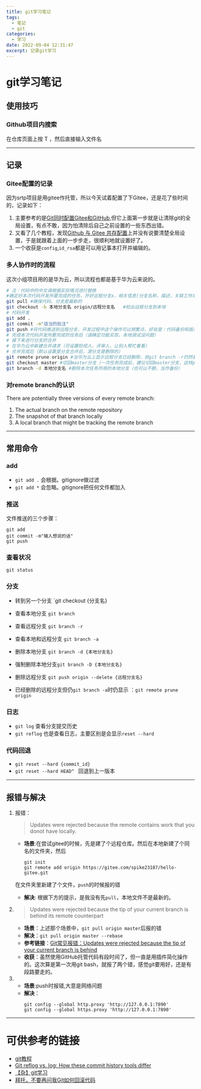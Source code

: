 ```yaml
---
title: git学习笔记
tags:
  - 笔记
  - git
categories:
  - 学习
date: 2022-09-04 12:31:47
excerpt: 记录git学习
---
```

# git学习笔记

## 使用技巧
### Github项目内搜索
在仓库页面上按 T ，然后直接输入文件名

---
## 记录
### Gitee配置的记录
因为srtp项目是用gitee作托管，所以今天试着配置了下Gitee，还是花了些时间的，记录如下：
1. 主要参考的是[Git同时配置Gitee和GitHub](https://cloud.tencent.com/developer/article/1774890),但它上面第一步就是让清除git的全局设置，有点不敢，因为怕清除后自己之前设置的一些东西出错。
2. 又看了几个教程，发现[Github 与 Gitee 共存配置](https://blog.csdn.net/weixin_43894513/article/details/104550377)上并没有说要清楚全局设置，于是就跟着上面的一步步走，很顺利地就设置好了。
3. 一个收获是`config`,`id_rsa`都是可以用记事本打开并编辑的。
   
### 多人协作时的流程
这次小组项目用的是华为云，所以流程也都是基于华为云来说的。
```bash
# 注：代码中的中文请根据实际情况进行替换
#确定好本次代码开发所要完成的任务，开好远程分支x，相关信息(分支名称，描述，关联工作项）要注明好
git pull #确保代码、分支是最新的
git checkout -b 本地分支名 origin/远程分支名   #检出远程分支到本地
# 代码开发
git add .
git commit -m"适当的批注"
git push #将代码推送到远程分支，开发过程中这个操作可以频繁点，好处是：代码备份和版本管理
# 完成本次代码开发所要完成的任务后（请确定功能实现，本地调试没问题）
# 接下来进行分支的合并 
# 在华为云中新建合并请求（可设置检视人，评审人，让别人帮忙看看）
# 合并完成后（默认设置是分支合并后，源分支是删除的）
git remote prune origin #当华为云上显示远程分支已经删除，但git branch -r仍然看到所删除的分支，执行该命令
git checkout master #切回master分支（一次任务完成后，建议切回master分支，这样pull的时候可以避免自己写的代码丢失的问题）
git branch -d 本地分支名 #删除本次任务所用的本地分支（也可以不删，当作备份）
```
### 对remote branch的认识
There are potentially three versions of every remote branch:
1. The actual branch on the remote repository
2. The snapshot of that branch locally
3. A local branch that might be tracking the remote branch

---
## 常用命令
### add
- `git add .` 会根据。gitignore做过滤
- `git add *` 会忽略。gitignore把任何文件都加入

### 推送
文件推送的三个步骤：
```
git add 
git commit -m"输入想说的话"
git push
```

### 查看状况
`git status`

### 分支
- 转到另一个分支 `git checkout {分支名}

- 查看本地分支 `git branch`
- 查看远程分支 `git branch -r`
- 查看本地和远程分支 `git branch -a`

- 删除本地分支 `git branch -d {本地分支名}`
- 强制删除本地分支`git branch -D {本地分支名}`
- 删除远程分支 `git push origin --delete {远程分支名}`
- 已经删除的远程分支但仍`git branch -a`时仍显示 ：`git remote prune origin`

### 日志
- `git log` 查看分支提交历史
- `git reflog` 也是查看日志，主要区别是会显示`reset --hard`

### 代码回退
- `git reset --hard {commit_id}`
- `git reset --hard HEAD^ ` 回退到上一版本

---

## 报错与解决
1. 报错：
   >Updates were rejected because the remote contains work that you donot have locally.
   - **场景**:在尝试gitee的时候，先是建了个远程仓库。然后在本地新建了个同名的文件夹，然后
        ```
        git init 
        git remote add origin https://gitee.com/spike23187/hello-gitee.git
        ```
    在文件夹里新建了个文件，`push`的时候报的错
   - **解决**: 根据下方的提示，是我没有先`pull`，本地文件不是最新的。

2. 
   >Updates were rejected because the tip of your current branch is behind its remote counterpart
   - **场景**：上述那个场景中，`git pull origin master`后报的错
   - **解决**：`git pull origin master --rebase`
   - **参考链接**：[Git常见报错：Updates were rejected because the tip of your current branch is behind](https://blog.csdn.net/weixin_42310154/article/details/118676936)
   - **收获**：虽然使用GitHub托管代码有段时间了，但一直是用插件简化操作的。这次算是第一次用git bash，就报了两个错，感觉git要用好，还是有段路要走的。
3. 
   - **场景**:push时报错,大意是网络问题
   - **解决**：
        ```
        git config --global http.proxy 'http://127.0.0.1:7890'
        git config --global https.proxy 'http://127.0.0.1:7890'
        ```

---


# 可供参考的链接
- [git教程](https://www.yiibai.com/git)
- [Git reflog vs. log: How these commit history tools differ](https://www.theserverside.com/video/Git-reflog-vs-log-How-these-commit-history-tools-differ)
- [【杂】git学习](http://blog.ch3nyang.top/miscellaneous/git%E5%AD%A6%E4%B9%A0/)
- [拜托，不要再问我Git如何回滚代码](https://zhuanlan.zhihu.com/p/137856034)
